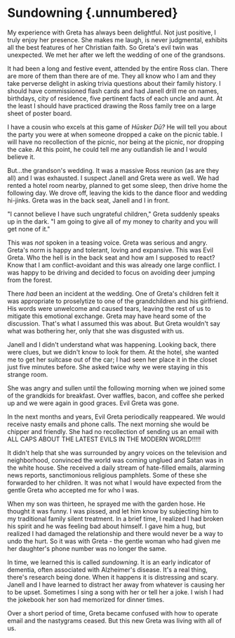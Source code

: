 # Sundowning {.unnumbered}

My experience with Greta has always been delightful. Not just positive, I truly enjoy her presence. She makes me laugh, is never judgmental, exhibits all the best features of her Christian faith. So Greta's evil twin was unexpected. We met her after we left the wedding of one of the grandsons.

It had been a long and festive event, attended by the entire Ross clan. There are more of them than there are of me. They all know who I am and they take perverse delight in asking trivia questions about their family history. I should have commissioned flash cards and had Janell drill me on names, birthdays, city of residence, five pertinent facts of each uncle and aunt. At the least I should have practiced drawing the Ross family tree on a large sheet of poster board.

I have a cousin who excels at this game of *Hūsker Dū?* He will tell you about the party you were at when someone dropped a cake on the picnic table. I will have no recollection of the picnic, nor being at the picnic, nor dropping the cake. At this point, he could tell me any outlandish lie and I would believe it.

But...the grandson's wedding. It was a massive Ross reunion (as are they all) and I was exhausted. I suspect Janell and Greta were as well. We had rented a hotel room nearby, planned to get some sleep, then drive home the following day. We drove off, leaving the kids to the dance floor and wedding hi-jinks. Greta was in the back seat, Janell and I in front.

"I cannot believe I have such ungrateful children," Greta suddenly speaks up in the dark. "I am going to give all of my money to charity and you will get none of it."

This was *not* spoken in a teasing voice. Greta was serious and angry. Greta's norm is happy and tolerant, loving and expansive. This was Evil Greta. Who the hell is in the back seat and how am I supposed to react? Know that I am conflict-avoidant and this was already one large conflict. I was happy to be driving and decided to focus on avoiding deer jumping from the forest.

There *had* been an incident at the wedding. One of Greta's children felt it was appropriate to proselytize to one of the grandchildren and his girlfriend. His words were unwelcome and caused tears, leaving the rest of us to mitigate this emotional exchange. Greta may have heard some of the discussion. That's what I assumed this was about. But Greta wouldn't say what was bothering her, only that she was disgusted with us.

Janell and I didn't understand what was happening. Looking back, there were clues, but we didn't know to look for them. At the hotel, she wanted me to get her suitcase out of the car; I had seen her place it in the closet just five minutes before. She asked twice why we were staying in this strange room.

She was angry and sullen until the following morning when we joined some of the grandkids for breakfast. Over waffles, bacon, and coffee she perked up and we were again in good graces. Evil Greta was gone.

In the next months and years, Evil Greta periodically reappeared. We would receive nasty emails and phone calls. The next morning she would be chipper and friendly. She had no recollection of sending us an email with ALL CAPS ABOUT THE LATEST EVILS IN THE MODERN WORLD!!!!!

It didn't help that she was surrounded by angry voices on the television and neighborhood, convinced the world was coming unglued and Satan was in the white house. She received a daily stream of hate-filled emails, alarming news reports, sanctimonious religious pamphlets. Some of these she forwarded to her children. It was not what I would have expected from the gentle Greta who accepted me for who I was.

When my son was thirteen, he sprayed me with the garden hose. He thought it was funny. I was pissed, and let him know by subjecting him to my traditional family silent treatment. In a brief time, I realized I had broken his spirit and he was feeling bad about himself. I gave him a hug, but realized I had damaged the relationship and there would never be a way to undo the hurt. So it was with Greta - the gentle woman who had given me her daughter's phone number was no longer the same.

In time, we learned this is called *sundowning*. It is an early indicator of dementia, often associated with Alzheimer's disease. It's a real thing, there's research being done. When it happens it is distressing and scary. Janell and I have learned to distract her away from whatever is causing her to be upset. Sometimes I sing a song with her or tell her a joke. I wish I had the jokebook her son had memorized for dinner times.

Over a short period of time, Greta became confused with how to operate email and the nastygrams ceased. But this new Greta was living with all of us.
